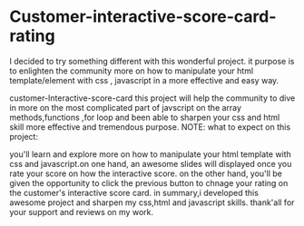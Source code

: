 # Customer-interactive-score-card-rating
I decided to try something different with this wonderful project. it purpose is to enlighten the community more on how to manipulate your html template/element  with css , javascript in a more effective and easy way.

customer-Interactive-score-card
this project will help the community to dive in more on the most complicated part of javscript on the array methods,functions ,for loop and been able to sharpen your css and html skill more effective and tremendous purpose. NOTE: what to expect on this project:

you'll learn and explore more on how to manipulate your html template with css and javascript.on one hand, an awesome slides will displayed once you rate your score on how the interactive score. on the other hand, you'll be given the opportunity to click the previous button to chnage your rating on the customer's interactive score card. in summary,i developed this awesome project and sharpen my css,html and javascript skills. thank'all for your support and reviews on my work.
